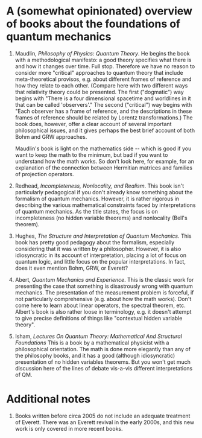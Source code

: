 <meta http-equiv='cache-control' content='no-cache'> 
<meta http-equiv='expires' content='0'> 
<meta http-equiv='pragma' content='no-cache'>

# A (somewhat opinionated) overview of books about the foundations of quantum mechanics

1. Maudlin, _Philosophy of Physics: Quantum Theory_. He begins the
   book with a methodological manifesto: a good theory specifies what
   there is and how it changes over time. Full stop. Therefore we have
   no reason to consider more "critical" approaches to quantum theory that include meta-theoretical provisos, e.g. about different frames of reference and how they relate to each other. (Compare here with two different ways that relativity theory could be presented. The first ("dogmatic") way begins with "There is a four dimensional spacetime and worldlines in it that can be called 'observers'." The second ("critical") way begins with "Each observer has a frame of reference, and the descriptions in these frames of reference should be related by Lorentz transformations.) The book does, however, offer a clear account of several important philosophical issues, and it gives perhaps the best brief account of both Bohm and GRW approaches. 

   Maudlin's book is light on the mathematics side -- which is good if you want to keep the math to the minimum, but bad if you want to understand how the math works. So don't look here, for example, for an explanation of the connection between Hermitian matrices and families of  projection operators.
   
3. Redhead, _Incompleteness, Nonlocality, and Realism_. This book isn't particularly pedagogical if you don't already know something about the formalism of quantum mechanics. However, it is rather rigorous in describing the various mathematical constraints faced by interpretations of quantum mechanics. As the title states, the focus is on incompleteness (no hidden variable theorems) and nonlocality (Bell's theorem). 
   
4. Hughes, _The Structure and Interpretation of Quantum Mechanics_. This book has pretty good pedagogy about the formalism,
   especially considering that it was written by a philosopher. However, it is also idiosyncratic in its account of
   interpretation, placing a lot of focus on quantum logic, and little focus on the popular interpretations. In fact, does it even mention      Bohm, GRW, or Everett? 
   
5. Abert, _Quantum Mechanics and Experience_. This is the classic work
   for presenting the case that something is disastrously wrong with
   quantum mechanics. The presentation of the measurement problem is
   forceful, if not particularly comprehensive (e.g. about how the
   math works). Don't come here to learn about linear operators, the
   spectral theorem, etc. Albert's book is also rather loose in terminology, e.g. it doesn't attempt to give precise definitions of things like "contextual hidden variable theory". 
   
6. Isham, _Lectures On Quantum Theory: Mathematical And Structural
   Foundations_ This is a book by a mathematical physicist with a philosophical orientation. The math is done more elegantly than any of the philosophy books, and it has a good (although idiosyncratic) presentation of no hidden variables theorems. But you won't get much discussion here of the lines of debate vis-a-vis different interpretations of QM.

# Additional notes

1. Books written before circa 2005 do not include an adequate treatment of Everett. There was an Everett revival in the early 2000s, and this new work is only covered in more recent books.

